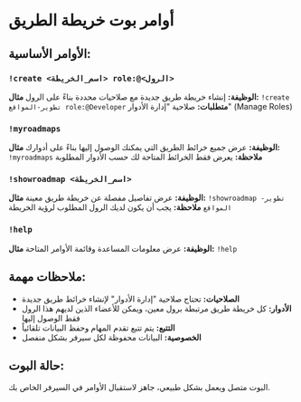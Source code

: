 # أوامر بوت خريطة الطريق

## الأوامر الأساسية:

### `!create <اسم_الخريطة> role:@<الرول>`
**الوظيفة:** إنشاء خريطة طريق جديدة مع صلاحيات محددة بناءً على الرول
**مثال:** `!create تطوير-المواقع role:@Developer`
**متطلبات:** صلاحية "إدارة الأدوار" (Manage Roles)

### `!myroadmaps`
**الوظيفة:** عرض جميع خرائط الطريق التي يمكنك الوصول إليها بناءً على أدوارك
**مثال:** `!myroadmaps`
**ملاحظة:** يعرض فقط الخرائط المتاحة لك حسب الأدوار المطلوبة

### `!showroadmap <اسم_الخريطة>`
**الوظيفة:** عرض تفاصيل مفصلة عن خريطة طريق معينة
**مثال:** `!showroadmap تطوير-المواقع`
**ملاحظة:** يجب أن يكون لديك الرول المطلوب لرؤية الخريطة

### `!help`
**الوظيفة:** عرض معلومات المساعدة وقائمة الأوامر المتاحة
**مثال:** `!help`

## ملاحظات مهمة:

- **الصلاحيات:** تحتاج صلاحية "إدارة الأدوار" لإنشاء خرائط طريق جديدة
- **الأدوار:** كل خريطة طريق مرتبطة برول معين، ويمكن للأعضاء الذين لديهم هذا الرول فقط الوصول إليها
- **التتبع:** يتم تتبع تقدم المهام وحفظ البيانات تلقائياً
- **الخصوصية:** البيانات محفوظة لكل سيرفر بشكل منفصل

## حالة البوت:
البوت متصل ويعمل بشكل طبيعي، جاهز لاستقبال الأوامر في السيرفر الخاص بك.